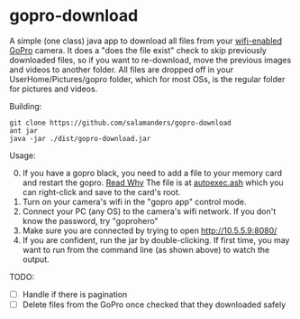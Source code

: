 gopro-download
==============

A simple (one class) java app to download all files from your [wifi-enabled GoPro](http://gopro.com/hd-hero3-cameras) camera.
It does a "does the file exist" check to skip previously downloaded files, so if you want to re-download, move the previous images and videos to another folder.
All files are dropped off in your UserHome/Pictures/gopro folder, which for most OSs, is the regular folder for pictures and videos.

Building:
```
git clone https://github.com/salamanders/gopro-download
ant jar
java -jar ./dist/gopro-download.jar
```

Usage:

0. If you have a gopro black, you need to add a file to your memory card and restart the gopro. [Read Why](http://pocket-lifestyle.tumblr.com/hd3_black_tutorial)  The file is at [autoexec.ash](https://raw.github.com/salamanders/gopro-download/master/src/autoexec.ash) which you can right-click and save to the card's root.
1. Turn on your camera's wifi in the "gopro app" control mode.
2. Connect your PC (any OS) to the camera's wifi network.  If you don't know the password, try "goprohero"
3. Make sure you are connected by trying to open http://10.5.5.9:8080/
4. If you are confident, run the jar by double-clicking.  If first time, you may want to run from the command line (as shown above) to watch the output.


TODO:

- [ ] Handle if there is pagination
- [ ] Delete files from the GoPro once checked that they downloaded safely
